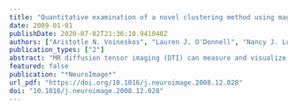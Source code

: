 ```yaml
---
title: "Quantitative examination of a novel clustering method using magnetic resonance diffusion tensor tractography"
date: 2009-01-01
publishDate: 2020-07-02T21:36:10.941048Z
authors: ["Aristotle N. Voineskos", "Lauren J. O'Donnell", "Nancy J. Lobaugh", "Douglas Markant", "Stephanie Ameis", "Marc Niethammer", "Benoit H. Mulsant", "Bruce G. Pollock", "James L. Kennedy", "Carl-Fredrik Westin", "Martha Elizabeth Shenton"]
publication_types: ["2"]
abstract: "MR diffusion tensor imaging (DTI) can measure and visualize organization of white matter fibre tracts in vivo. DTI is a relatively new imaging technique, and new tools developed for quantifying fibre tracts require evaluation. The purpose of this study was to compare the reliability of a novel clustering approach with a multiple region of interest (MROI) approach in both healthy and disease (schizophrenia) populations. DTI images were acquired in 20 participants (n=10 patients with schizophrenia: 56 ± 15 years; n=10 controls: 51 ± 20 years) (1.5 Tesla GE system) with diffusion gradients applied in 23 non-collinear directions, repeated three times. Whole brain seeding and creation of fibre tracts were then performed. Interrater reliability of the clustering approach, and the MROI approach, were each evaluated and the methods compared. There was high spatial (voxelbased) agreement within and between the clustering and MROI methods. Fractional anisotropy, trace, and radial and axial diffusivity values showed high intraclass correlation (p<0.001 for all tracts) for each approach. Differences in scalar indices of diffusion between the clustering and MROI approach were minimal. The excellent interrater reliability of the clustering method and high agreement with the MROI method, quantitatively and spatially, indicates that the clustering method can be used with confidence. The clustering method avoids biases of ROI drawing and placement, and, not limited by a priori predictions, may be a more robust and efficient way to identify and measure white matter tracts of interest."
featured: false
publication: "*NeuroImage*"
url_pdf: "https://doi.org/10.1016/j.neuroimage.2008.12.028"
doi: "10.1016/j.neuroimage.2008.12.028"
---
```



